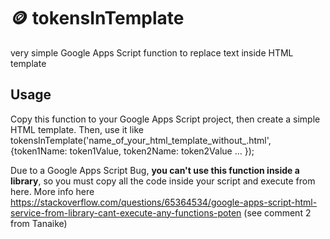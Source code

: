 # 🪙 tokensInTemplate 
very simple Google Apps Script function to replace text inside HTML template

## Usage
Copy this function to your Google Apps Script project, then create a simple HTML template.
Then, use it like
  tokensInTemplate('name_of_your_html_template_without_.html',{token1Name: token1Value, token2Name: token2Value ... });

Due to a Google Apps Script Bug, **you can't use this function inside a library**, so you must copy all the code inside your script and execute from here.
More info here https://stackoverflow.com/questions/65364534/google-apps-script-html-service-from-library-cant-execute-any-functions-poten
(see comment 2 from Tanaike)
